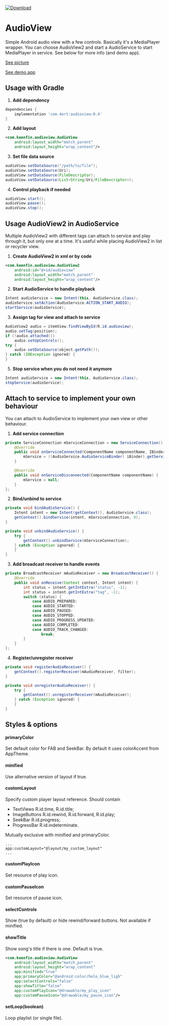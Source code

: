 [ ![Download](https://api.bintray.com/packages/4ert/maven/audioview/images/download.svg) ](https://bintray.com/4ert/maven/audioview/_latestVersion)

# AudioView
Simple Android audio view with a few controls. Basically it's a MediaPlayer wrapper. You can choose AudioView2 and start a AudioService to start MediaPlayer in service. See below for more info (and demo app).

[See picture](https://raw.githubusercontent.com/4eRTuk/audioview/master/demo.png)

[See demo app](https://github.com/4eRTuk/audioview/tree/master/app)

## Usage with Gradle

1. **Add dependency**

``` gradle
dependencies {
    implementation 'com.4ert:audioview:0.4'
}
```

2. **Add layout**
``` xml
<com.keenfin.audioview.AudioView
    android:layout_width="match_parent"
    android:layout_height="wrap_content"/>
```

3. **Set file data source**
``` java
audioView.setDataSource("/path/to/file");
audioView.setDataSource(Uri);
audioView.setDataSource(FileDescriptor);
audioView.setDataSource(List<String/Uri/FileDescriptor>);
```

4. **Control playback if needed**
``` java
audioView.start();
audioView.pause();
audioView.stop();
```


## Usage AudioView2 in AudioService
Multiple AudioView2 with different tags can attach to service and play through it, but only one at a time. It's useful while placing AudioView2 in list or recycler view.

1. **Create AudioView2 in xml or by code**

``` xml
<com.keenfin.audioview.AudioView2
    android:id="@+id/audioview"
    android:layout_width="match_parent"
    android:layout_height="wrap_content"/>
```

2. **Start AudioService to handle playback**

``` java
Intent audioService = new Intent(this, AudioService.class);
audioService.setAction(AudioService.ACTION_START_AUDIO);
startService(audioService);
```

3. **Assign tag for view and attach to service**

``` java
AudioView2 audio = itemView.findViewById(R.id.audioview);
audio.setTag(position);
if (!audio.attached())
    audio.setUpControls();
try {
    audio.setDataSource(object.getPath());
} catch (IOException ignored) {
}
```

5. **Stop service when you do not need it anymore**

``` java
Intent audioService = new Intent(this, AudioService.class);
stopService(audioService);
```


## Attach to service to implement your own behaviour
You can attach to AudioService to implement your own view or other behaviour.

1. **Add service connection**

``` java
private ServiceConnection mServiceConnection = new ServiceConnection() {
    @Override
    public void onServiceConnected(ComponentName componentName, IBinder iBinder) {
        mService = ((AudioService.AudioServiceBinder) iBinder).getService();
    }

    @Override
    public void onServiceDisconnected(ComponentName componentName) {
        mService = null;
    }
};
```

2. **Bind/unbind to service**

``` java
private void bindAudioService() {
    Intent intent = new Intent(getContext(), AudioService.class);
    getContext().bindService(intent, mServiceConnection, 0);
}

private void unbindAudioService() {
    try {
        getContext().unbindService(mServiceConnection);
    } catch (Exception ignored) {
    }
}
```

3. **Add broadcast receiver to handle events**

``` java
private BroadcastReceiver mAudioReceiver = new BroadcastReceiver() {
    @Override
    public void onReceive(Context context, Intent intent) {
        int status = intent.getIntExtra("status", -1);
        int status = intent.getIntExtra("tag", -1);
        switch (status) {
            case AUDIO_PREPARED:
            case AUDIO_STARTED:
            case AUDIO_PAUSED:
            case AUDIO_STOPPED:
            case AUDIO_PROGRESS_UPDATED:
            case AUDIO_COMPLETED:
            case AUDIO_TRACK_CHANGED:
                break;
        }
    }
};
```

4. **Register/unregister receiver**

``` java
private void registerAudioReceiver() {
    getContext().registerReceiver(mAudioReceiver, filter);
}

private void unregisterAudioReceiver() {
    try {
        getContext().unregisterReceiver(mAudioReceiver);
    } catch (Exception ignored) {
    }
}
```


## Styles & options
#### primaryColor
Set default color for FAB and SeekBar. By default it uses colorAccent from AppTheme.

#### minified
Use alternative version of layout if true.

#### customLayout
Specify custom player layout reference. Should contain
- TextViews R.id.time, R.id.title;
- ImageButtons R.id.rewind, R.id.forward, R.id.play;
- SeekBar R.id.progress;
- ProgressBar R.id.indeterminate.

Mutually exclusive with minified and primaryColor.
```
...
app:customLayout="@layout/my_custom_layout"
...
```

#### customPlayIcon
Set resource of play icon.

#### customPauseIcon
Set resource of pause icon.

#### selectControls
Show (true by default) or hide rewind/forward buttons. Not available if minified.

#### showTitle
Show song's title if there is one. Default is true.

``` xml
<com.keenfin.audioview.AudioView
    android:layout_width="match_parent"
    android:layout_height="wrap_content"
    app:minified="true"
    app:primaryColor="@android:color/holo_blue_ligh"
    app:selectControls="false"
    app:showTitle="false"
    app:customPlayIcon="@drawable/my_play_icon"
    app:customPauseIcon="@drawable/my_pause_icon"/>
```

#### setLoop(boolean)
Loop playlist (or single file).

